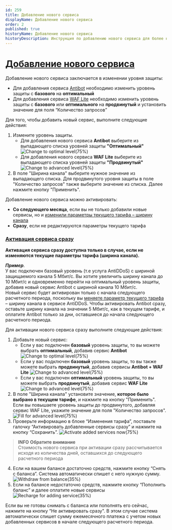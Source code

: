 ```yaml
---
id: 259
title: Добавление нового сервиса
displayName: Добавление нового сервиса
order: 2
published: true
historyName: Добавление нового сервиса
historyDescription: Инструкция по добавлению нового сервиса для более надежной защиты ресурсов
---
```


# [Добавление нового сервиса](adding-new-service)

Добавление нового сервиса заключается в изменении уровня защиты:
- Для добавления сервиса [Antibot]([216]) необходимо изменить уровень защиты с **базового** на **оптимальный** </br>
- Для добавления сервиса [WAF Lite]([234]) необходимо изменить уровень защиты с **базового** или **оптимального** на **продвинутый** и установить значение для поля “Количество запросов”

Для того, чтобы добавить новый сервис, выполните следующие действия:
1. Измените уровень защиты.
   - Для добавления нового сервиса **Antibot** выберите из выпадающего списка уровней защиты **"Оптимальный"**
![Change to optimal level(75%)](https://img.solarspace.pro/docs/change-to-optimal-level.jpg "Изменение на оптимальный уровень")
   - Для добавления нового сервиса **WAF Lite** выберите из выпадающего списка уровней защиты **"Продвинутый"**
![Change to advanced level(75%)](https://img.solarspace.pro/docs/change-to-advanced-level.jpg "Изменение на продвинутый уровень")
2. В поле "Ширина канала" выберите нужное значение из выпадающего списка. Для продвинутого уровня защиты в поле "Количество запросов" также выберите значение из списка. Далее нажмите кнопку "Применить".

Добавление нового сервиса можно активировать:
- **Со следующего месяца**, если вы не только добавили новые сервисы, но и [изменили параметры текущего тарифа – ширину канала]([261]) </br>
- **Сразу**, если не редактируются параметры текущего тарифа

### [Активация сервиса сразу](activating-service-now)

**Активация сервиса сразу доступна только в случае, если не изменяются текущие параметры тарифа (ширина канала).**

***Пример***.  
   У вас подключен базовый уровень (т.е услуга AntiDDoS) с шириной защищаемого канала 5 Мбит/с. Вы хотите увеличить ширину канала до 10 Мбит/с и одновременно перейти на оптимальный уровень защиты, добавив новый сервис Antibot с шириной канала 10 Мбит/с.  
   Новый сервис будет активирован только с начала следующего расчетного периода, поскольку вы [меняете параметр текущего тарифа]([261]) – ширину канала в сервисе AntiDDoS. Чтобы активировать Antibot сразу, оставьте ширину канала на значении 5 Мбит/с, как в текущем тарифе, и оплатите Antibot только за дни, оставшиеся до начала следующего расчетного периода.

Для активации нового сервиса сразу выполните следующие действия:
1. Добавьте новый сервис:
   - Если у вас подключен **базовый** уровень защиты, то вы можете выбрать **оптимальный**, добавив сервис **Antibot**
![Change to optimal level(75%)](https://img.solarspace.pro/docs/change-to-optimal-level.jpg "Изменение на оптимальный уровень")
   - Если у вас подключен **базовый** уровень защиты, то вы также можете выбрать **продвинутый**, добавив сервисы **Antibot + WAF Lite**
![Change to advanced level(75%)](https://img.solarspace.pro/docs/change-to-advanced-level.jpg "Изменение на продвинутый уровень")
   - Если у вас подключен **оптимальный** уровень защиты, то вы можете выбрать **продвинутый**, добавив сервис **WAF Lite**
![Change to advanced level(75%)](https://img.solarspace.pro/docs/change-to-advanced-level.jpg "Изменение на продвинутый уровень")  
2. В поле "Ширина канала" установите значение, **которое было выбрано в текущем тарифе**, и нажмите на кнопку "Применить". Если вы повышаете уровень защиты до продвинутого, добавляя сервис WAF Lite, укажите значение для поля "Количество запросов".
![Fill for advanced level(75%)](https://img.solarspace.pro/docs/fill-for-advanced-level.jpg "Заполнение полей для продвинутого уровня") 
3. Проверьте информацию в блоке “Изменения тарифа”, поставьте галочку “Активировать добавленные сервисы сразу” и нажмите на кнопку “Сохранить”.
![Activate added services now(75%)](https://img.solarspace.pro/docs/activate-added-services-now.jpg "Активация добавленных сервисов сразу") 
> **INFO**
> **Обратите внимание**  
> Стоимость нового сервиса при активации сразу рассчитывается исходя из количества дней, оставшихся до следующего расчетного периода
4. Если на вашем балансе достаточно средств, нажмите кнопку “Снять с баланса”. Система автоматически спишет с него нужную сумму.
![Withdraw from balance(35%)](https://img.solarspace.pro/docs/withdraw-from-balance.jpg "Снятие с баланса при добавлении новых сервисов") 
5. Если на балансе недостаточно средств, нажмите кнопку “Пополнить баланс” и далее оплатите новые сервисы
![Recharge for adding service(35%)](https://img.solarspace.pro/docs/recharge-for-added-service.jpg "Пополнение баланса при добавлении новых сервисов")

Если вы не готовы снимать с баланса или пополнять его сейчас, нажмите на кнопку “Не активировать сразу". В этом случае система автоматически спишет сумму ежемесячного платежа с учетом новых добавленных сервисов в начале следующего расчетного периода.